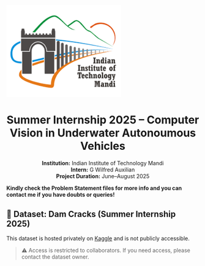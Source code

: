 <img src="logo.png" alt="IIT Mandi" width="300"/>
<h1 align="center">Summer Internship 2025 – Computer Vision in Underwater Autonoumous Vehicles</h1>

<p align="center">
  <b>Institution:</b> Indian Institute of Technology Mandi<br/>
  <b>Intern:</b> G Wilfred Auxilian<br/>
  <b>Project Duration:</b> June–August 2025
</p>

<b>Kindly check the Problem Statement files for more info and you can contact me if you have doubts or queries!</b>





## 📂 Dataset: Dam Cracks (Summer Internship 2025)
This dataset is hosted privately on [Kaggle](https://www.kaggle.com/datasets/gwilfredauxilian/summer-internship-2025-dam-cracks-dataset) and is not publicly accessible.
> ⚠️ Access is restricted to collaborators. If you need access, please contact the dataset owner.
